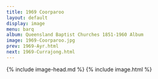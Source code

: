 ```yaml
---
title: 1969 Coorparoo
layout: default
display: image
menu: barq
album: Queensland Baptist Churches 1851-1960 Album
image: 1969-Coorparoo.jpg
prev: 1969-Ayr.html
next: 1969-Currajong.html
---
```

{% include image-head.md %}
{% include image.html %}